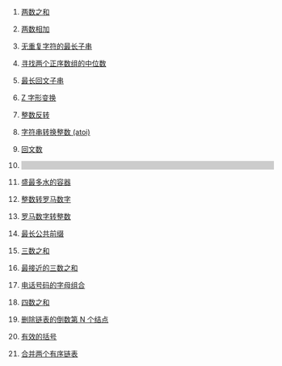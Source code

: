1. <a href='1. 两数之和'>两数之和</a>
2. <a href='2. 两数相加'>两数相加</a>
3. <a href='3. 无重复字符的最长子串'>无重复字符的最长子串</a>
4. <a href='4. 寻找两个正序数组的中位数'>寻找两个正序数组的中位数</a>
5. <a href='5. 最长回文子串'>最长回文子串</a>
6. <a href='6. Z 字形变换'>Z 字形变换</a>
7. <a href='7. 整数反转'>整数反转</a>
8. <a href='8. 字符串转换整数 (atoi)'>字符串转换整数 (atoi)</a>
9. <a href='9. 回文数'>回文数</a>

10. <a href='' style="display:inline-block;width:500px;background:#ccc;text-decoration:none">&nbsp;</a>

11. <a href='11. 盛最多水的容器'>盛最多水的容器</a>
12. <a href='12. 整数转罗马数字'>整数转罗马数字</a>
13. <a href='13. 罗马数字转整数'>罗马数字转整数</a>
14. <a href='14. 最长公共前缀'>最长公共前缀</a>
15. <a href='15. 三数之和'>三数之和</a>
16. <a href='16. 最接近的三数之和'>最接近的三数之和</a>
17. <a href='17. 电话号码的字母组合'>电话号码的字母组合</a>
18. <a href='18. 四数之和'>四数之和</a>
19. <a href='19. 删除链表的倒数第 N 个结点'>删除链表的倒数第 N 个结点</a>
20. <a href='20. 有效的括号'>有效的括号</a>
21. <a href='21. 合并两个有序链表'>合并两个有序链表</a>
